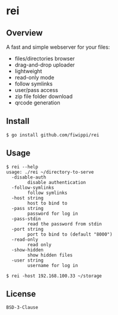 # rei

## Overview
A fast and simple webserver for your files:

- files/directories browser
- drag-and-drop uploader
- lightweight
- read-only mode
- follow symlinks
- user/pass access
- zip file folder download
- qrcode generation

## Install
```console
$ go install github.com/fiwippi/rei
```

## Usage
```console
$ rei --help
usage: ./rei ~/directory-to-serve
  -disable-auth
        disable authentication
  -follow-symlinks
        follow symlinks
  -host string
        host to bind to
  -pass string
        password for log in
  -pass-stdin
        read the password from stdin
  -port string
        port to bind to (default "8000")
  -read-only
        read only
  -show-hidden
        show hidden files
  -user string
        username for log in

$ rei -host 192.168.100.33 ~/storage
```

## License
`BSD-3-Clause`
